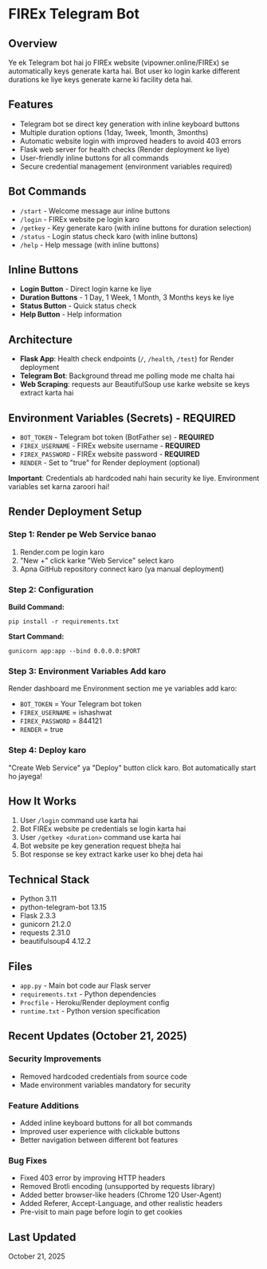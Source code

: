 # FIREx Telegram Bot

## Overview
Ye ek Telegram bot hai jo FIREx website (vipowner.online/FIREx) se automatically keys generate karta hai. Bot user ko login karke different durations ke liye keys generate karne ki facility deta hai.

## Features
- Telegram bot se direct key generation with inline keyboard buttons
- Multiple duration options (1day, 1week, 1month, 3months)
- Automatic website login with improved headers to avoid 403 errors
- Flask web server for health checks (Render deployment ke liye)
- User-friendly inline buttons for all commands
- Secure credential management (environment variables required)

## Bot Commands
- `/start` - Welcome message aur inline buttons
- `/login` - FIREx website pe login karo
- `/getkey` - Key generate karo (with inline buttons for duration selection)
- `/status` - Login status check karo (with inline buttons)
- `/help` - Help message (with inline buttons)

## Inline Buttons
- **Login Button** - Direct login karne ke liye
- **Duration Buttons** - 1 Day, 1 Week, 1 Month, 3 Months keys ke liye
- **Status Button** - Quick status check
- **Help Button** - Help information

## Architecture
- **Flask App**: Health check endpoints (`/`, `/health`, `/test`) for Render deployment
- **Telegram Bot**: Background thread me polling mode me chalta hai
- **Web Scraping**: requests aur BeautifulSoup use karke website se keys extract karta hai

## Environment Variables (Secrets) - REQUIRED
- `BOT_TOKEN` - Telegram bot token (BotFather se) - **REQUIRED**
- `FIREX_USERNAME` - FIREx website username - **REQUIRED**
- `FIREX_PASSWORD` - FIREx website password - **REQUIRED**
- `RENDER` - Set to "true" for Render deployment (optional)

**Important**: Credentials ab hardcoded nahi hain security ke liye. Environment variables set karna zaroori hai!

## Render Deployment Setup

### Step 1: Render pe Web Service banao
1. Render.com pe login karo
2. "New +" click karke "Web Service" select karo
3. Apna GitHub repository connect karo (ya manual deployment)

### Step 2: Configuration
**Build Command:**
```
pip install -r requirements.txt
```

**Start Command:**
```
gunicorn app:app --bind 0.0.0.0:$PORT
```

### Step 3: Environment Variables Add karo
Render dashboard me Environment section me ye variables add karo:
- `BOT_TOKEN` = Your Telegram bot token
- `FIREX_USERNAME` = ishashwat
- `FIREX_PASSWORD` = 844121
- `RENDER` = true

### Step 4: Deploy karo
"Create Web Service" ya "Deploy" button click karo. Bot automatically start ho jayega!

## How It Works
1. User `/login` command use karta hai
2. Bot FIREx website pe credentials se login karta hai
3. User `/getkey <duration>` command use karta hai
4. Bot website pe key generation request bhejta hai
5. Bot response se key extract karke user ko bhej deta hai

## Technical Stack
- Python 3.11
- python-telegram-bot 13.15
- Flask 2.3.3
- gunicorn 21.2.0
- requests 2.31.0
- beautifulsoup4 4.12.2

## Files
- `app.py` - Main bot code aur Flask server
- `requirements.txt` - Python dependencies
- `Procfile` - Heroku/Render deployment config
- `runtime.txt` - Python version specification

## Recent Updates (October 21, 2025)

### Security Improvements
- Removed hardcoded credentials from source code
- Made environment variables mandatory for security

### Feature Additions
- Added inline keyboard buttons for all bot commands
- Improved user experience with clickable buttons
- Better navigation between different bot features

### Bug Fixes
- Fixed 403 error by improving HTTP headers
- Removed Brotli encoding (unsupported by requests library)
- Added better browser-like headers (Chrome 120 User-Agent)
- Added Referer, Accept-Language, and other realistic headers
- Pre-visit to main page before login to get cookies

## Last Updated
October 21, 2025
